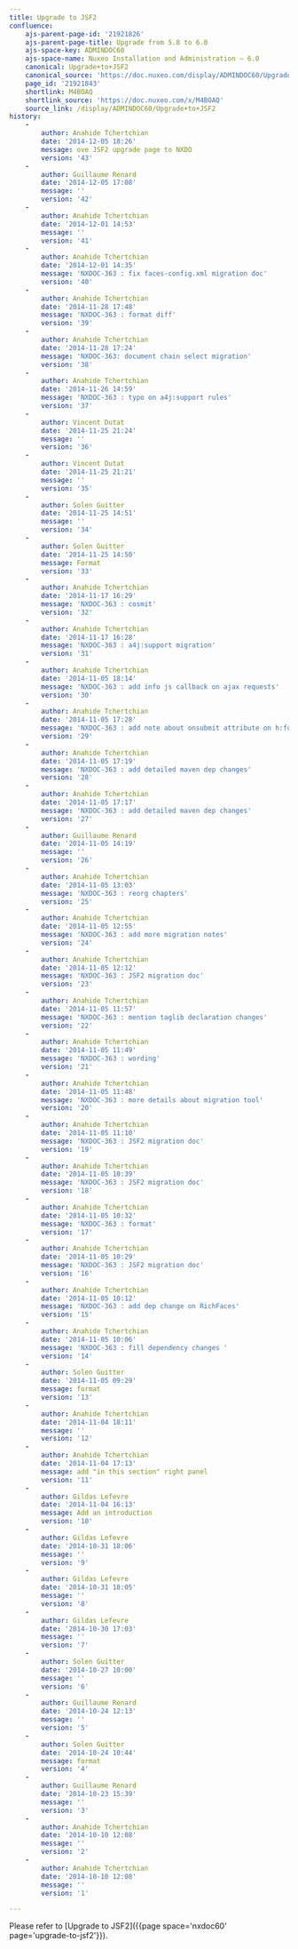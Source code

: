 ```yaml
---
title: Upgrade to JSF2
confluence:
    ajs-parent-page-id: '21921826'
    ajs-parent-page-title: Upgrade from 5.8 to 6.0
    ajs-space-key: ADMINDOC60
    ajs-space-name: Nuxeo Installation and Administration — 6.0
    canonical: Upgrade+to+JSF2
    canonical_source: 'https://doc.nuxeo.com/display/ADMINDOC60/Upgrade+to+JSF2'
    page_id: '21921843'
    shortlink: M4BOAQ
    shortlink_source: 'https://doc.nuxeo.com/x/M4BOAQ'
    source_link: /display/ADMINDOC60/Upgrade+to+JSF2
history:
    - 
        author: Anahide Tchertchian
        date: '2014-12-05 18:26'
        message: ove JSF2 upgrade page to NXDO
        version: '43'
    - 
        author: Guillaume Renard
        date: '2014-12-05 17:08'
        message: ''
        version: '42'
    - 
        author: Anahide Tchertchian
        date: '2014-12-01 14:53'
        message: ''
        version: '41'
    - 
        author: Anahide Tchertchian
        date: '2014-12-01 14:35'
        message: 'NXDOC-363 : fix faces-config.xml migration doc'
        version: '40'
    - 
        author: Anahide Tchertchian
        date: '2014-11-28 17:48'
        message: 'NXDOC-363 : format diff'
        version: '39'
    - 
        author: Anahide Tchertchian
        date: '2014-11-28 17:24'
        message: 'NXDOC-363: document chain select migration'
        version: '38'
    - 
        author: Anahide Tchertchian
        date: '2014-11-26 14:59'
        message: 'NXDOC-363 : typo on a4j:support rules'
        version: '37'
    - 
        author: Vincent Dutat
        date: '2014-11-25 21:24'
        message: ''
        version: '36'
    - 
        author: Vincent Dutat
        date: '2014-11-25 21:21'
        message: ''
        version: '35'
    - 
        author: Solen Guitter
        date: '2014-11-25 14:51'
        message: ''
        version: '34'
    - 
        author: Solen Guitter
        date: '2014-11-25 14:50'
        message: Format
        version: '33'
    - 
        author: Anahide Tchertchian
        date: '2014-11-17 16:29'
        message: 'NXDOC-363 : cosmit'
        version: '32'
    - 
        author: Anahide Tchertchian
        date: '2014-11-17 16:28'
        message: 'NXDOC-363 : a4j:support migration'
        version: '31'
    - 
        author: Anahide Tchertchian
        date: '2014-11-05 18:14'
        message: 'NXDOC-363 : add info js callback on ajax requests'
        version: '30'
    - 
        author: Anahide Tchertchian
        date: '2014-11-05 17:28'
        message: 'NXDOC-363 : add note about onsubmit attribute on h:form tag'
        version: '29'
    - 
        author: Anahide Tchertchian
        date: '2014-11-05 17:19'
        message: 'NXDOC-363 : add detailed maven dep changes'
        version: '28'
    - 
        author: Anahide Tchertchian
        date: '2014-11-05 17:17'
        message: 'NXDOC-363 : add detailed maven dep changes'
        version: '27'
    - 
        author: Guillaume Renard
        date: '2014-11-05 14:19'
        message: ''
        version: '26'
    - 
        author: Anahide Tchertchian
        date: '2014-11-05 13:03'
        message: 'NXDOC-363 : reorg chapters'
        version: '25'
    - 
        author: Anahide Tchertchian
        date: '2014-11-05 12:55'
        message: 'NXDOC-363 : add more migration notes'
        version: '24'
    - 
        author: Anahide Tchertchian
        date: '2014-11-05 12:12'
        message: 'NXDOC-363 : JSF2 migration doc'
        version: '23'
    - 
        author: Anahide Tchertchian
        date: '2014-11-05 11:57'
        message: 'NXDOC-363 : mention taglib declaration changes'
        version: '22'
    - 
        author: Anahide Tchertchian
        date: '2014-11-05 11:49'
        message: 'NXDOC-363 : wording'
        version: '21'
    - 
        author: Anahide Tchertchian
        date: '2014-11-05 11:48'
        message: 'NXDOC-363 : more details about migration tool'
        version: '20'
    - 
        author: Anahide Tchertchian
        date: '2014-11-05 11:10'
        message: 'NXDOC-363 : JSF2 migration doc'
        version: '19'
    - 
        author: Anahide Tchertchian
        date: '2014-11-05 10:39'
        message: 'NXDOC-363 : JSF2 migration doc'
        version: '18'
    - 
        author: Anahide Tchertchian
        date: '2014-11-05 10:32'
        message: 'NXDOC-363 : format'
        version: '17'
    - 
        author: Anahide Tchertchian
        date: '2014-11-05 10:29'
        message: 'NXDOC-363 : JSF2 migration doc'
        version: '16'
    - 
        author: Anahide Tchertchian
        date: '2014-11-05 10:12'
        message: 'NXDOC-363 : add dep change on RichFaces'
        version: '15'
    - 
        author: Anahide Tchertchian
        date: '2014-11-05 10:06'
        message: 'NXDOC-363 : fill dependency changes '
        version: '14'
    - 
        author: Solen Guitter
        date: '2014-11-05 09:29'
        message: format
        version: '13'
    - 
        author: Anahide Tchertchian
        date: '2014-11-04 18:11'
        message: ''
        version: '12'
    - 
        author: Anahide Tchertchian
        date: '2014-11-04 17:13'
        message: add "in this section" right panel
        version: '11'
    - 
        author: Gildas Lefevre
        date: '2014-11-04 16:13'
        message: Add an introduction
        version: '10'
    - 
        author: Gildas Lefevre
        date: '2014-10-31 18:06'
        message: ''
        version: '9'
    - 
        author: Gildas Lefevre
        date: '2014-10-31 18:05'
        message: ''
        version: '8'
    - 
        author: Gildas Lefevre
        date: '2014-10-30 17:03'
        message: ''
        version: '7'
    - 
        author: Solen Guitter
        date: '2014-10-27 10:00'
        message: ''
        version: '6'
    - 
        author: Guillaume Renard
        date: '2014-10-24 12:13'
        message: ''
        version: '5'
    - 
        author: Solen Guitter
        date: '2014-10-24 10:44'
        message: format
        version: '4'
    - 
        author: Guillaume Renard
        date: '2014-10-23 15:39'
        message: ''
        version: '3'
    - 
        author: Anahide Tchertchian
        date: '2014-10-10 12:08'
        message: ''
        version: '2'
    - 
        author: Anahide Tchertchian
        date: '2014-10-10 12:08'
        message: ''
        version: '1'

---
```

Please refer to [Upgrade to JSF2]({{page space='nxdoc60' page='upgrade-to-jsf2'}}).
